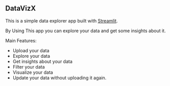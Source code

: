 ## DataVizX

This is a simple data explorer app built with [Streamlit](https://jay2219-datavizx-app-22m62g.streamlit.app/). 

By Using This app you can explore your data and get some insights about it.

Main Features:

  * Upload your data
  * Explore your data
  * Get insights about your data
  * Filter your data
  * Visualize your data
  * Update your data without uploading it again.
    

